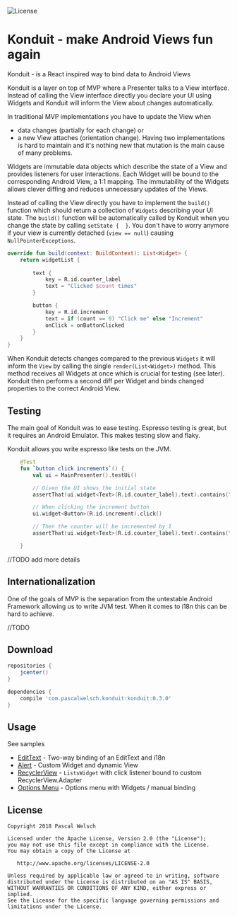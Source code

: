 ![License](https://img.shields.io/badge/license-Apache%202-green.svg?style=flat)

# Konduit - make Android Views fun again

Konduit - is a React inspired way to bind data to Android Views

Konduit is a layer on top of MVP where a Presenter talks to a View interface.
Instead of calling the View interface directly you declare your UI using Widgets and Konduit will inform the View about changes automatically.

In traditional MVP implementations you have to update the View when
 - data changes (partially for each change) or
 - a new View attaches (orientation change).
Having two implementations is hard to maintain and it's nothing new that mutation is the main cause of many problems.

Widgets are immutable data objects which describe the state of a View and provides listeners for user interactions.
Each Widget will be bound to the corresponding Android View, a 1:1 mapping.
The immutability of the Widgets allows clever diffing and reduces unnecessary updates of the Views.

Instead of calling the View directly you have to implement the `build()` function which should return a collection of `Widgets` describing your UI state.
The `build()` function will be automatically called by Konduit when you change the state by calling `setState {  }`.
You don't have to worry anymore if your view is currently detached (`view == null`) causing `NullPointerExceptions`.

```kotlin
override fun build(context: BuildContext): List<Widget> {
    return widgetList {
    
        text {
            key = R.id.counter_label
            text = "Clicked $count times"
        }

        button {
            key = R.id.increment
            text = if (count == 0) "Click me" else "Increment"
            onClick = onButtonClicked
        }
    }
}
```

When Konduit detects changes compared to the previous `Widgets` it will inform the `View` by calling the single `render(List<Widget>)` method.
This method receives all Widgets at once which is crucial for testing (see later). 
Konduit then performs a second diff per Widget and binds changed properties to the correct Android View.

## Testing

The main goal of Konduit was to ease testing.
Espresso testing is great, but it requires an Android Emulator.
This makes testing slow and flaky.

Konduit allows you write espresso like tests on the JVM.

```kotlin
    @Test
    fun `button click increments`() {
        val ui = MainPresenter().testUi()

        // Given the UI shows the initial state
        assertThat(ui.widget<Text>(R.id.counter_label).text).contains("0")

        // When clicking the increment button
        ui.widget<Button>(R.id.increment).click()

        // Then the counter will be incremented by 1
        assertThat(ui.widget<Text>(R.id.counter_label).text).contains("1")

    }
```

//TODO add more details

## Internationalization

One of the goals of MVP is the separation from the untestable Android Framework allowing us to write JVM test.
When it comes to i18n this can be hard to achieve.

//TODO




## Download

```gradle
repositories {
    jcenter()
}

dependencies {
    compile 'com.pascalwelsch.konduit:konduit:0.3.0'
}
```

## Usage

See samples
 - [EditText](https://github.com/passsy/Konduit/blob/master/sample/src/main/java/com/pascalwelsch/konduit/sample/input/InputSample.kt) - Two-way binding of an EditText and i18n
 - [Alert](https://github.com/passsy/Konduit/blob/master/sample/src/main/java/com/pascalwelsch/konduit/sample/alert/AlertSample.kt) - Custom Widget and dynamic View
 - [RecyclerView](https://github.com/passsy/Konduit/blob/master/sample/src/main/java/com/pascalwelsch/konduit/sample/MainActivity.kt) - `ListsWidget` with click listener bound to custom RecyclerView.Adapter
 - [Options Menu](https://github.com/passsy/Konduit/blob/master/sample/src/main/java/com/pascalwelsch/konduit/sample/options/OptionsSample.kt) - Options menu with Widgets / manual binding

## License

```
Copyright 2018 Pascal Welsch

Licensed under the Apache License, Version 2.0 (the "License");
you may not use this file except in compliance with the License.
You may obtain a copy of the License at

   http://www.apache.org/licenses/LICENSE-2.0

Unless required by applicable law or agreed to in writing, software
distributed under the License is distributed on an "AS IS" BASIS,
WITHOUT WARRANTIES OR CONDITIONS OF ANY KIND, either express or implied.
See the License for the specific language governing permissions and
limitations under the License.
```
